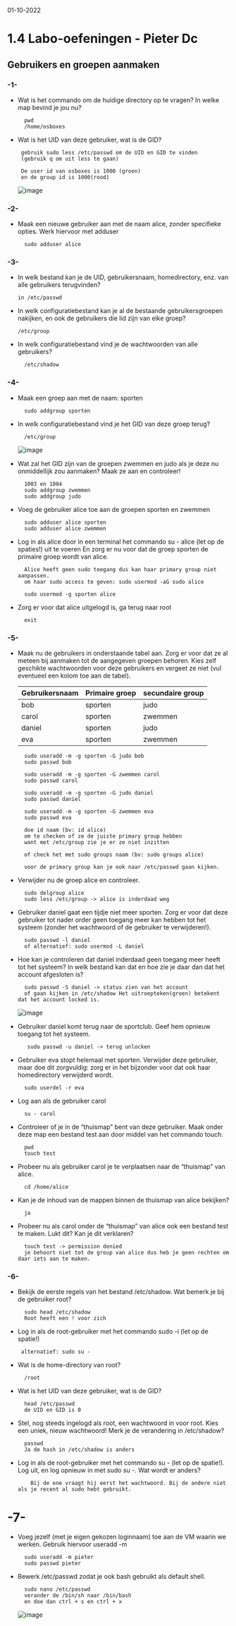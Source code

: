 01-10-2022

# 1.4 Labo-oefeningen - Pieter Dc

## Gebruikers en groepen aanmaken

### -1-

- Wat is het commando om de huidige directory op te vragen? In welke map bevind je jou nu?

        pwd
        /home/osboxes

- Wat is het UID van deze gebruiker, wat is de GID?

       gebruik sudo less /etc/passwd om de UID en GID te vinden
       (gebruik q om uit less te gaan)

       De user id van osboxes is 1000 (groen)
       en de group id is 1000(rood)

  ![image](https://user-images.githubusercontent.com/100133263/193402681-5350636c-1499-42b9-8fdb-13503ae314cc.png)

### -2-

- Maak een nieuwe gebruiker aan met de naam alice, zonder specifieke opties. Werk hiervoor met adduser

        sudo adduser alice

### -3-

- In welk bestand kan je de UID, gebruikersnaam, homedirectory, enz. van alle gebruikers terugvinden?

      in /etc/passwd

- In welk configuratiebestand kan je al de bestaande gebruikersgroepen nakijken, en ook de gebruikers die lid zijn van elke groep?

      /etc/group

- In welk configuratiebestand vind je de wachtwoorden van alle gebruikers?

        /etc/shadow

### -4-

- Maak een groep aan met de naam: sporten

        sudo addgroup sporten

- In welk configuratiebestand vind je het GID van deze groep terug?

        /etc/group

  ![image](https://user-images.githubusercontent.com/100133263/193402964-8ca2b997-fbcb-404c-87ed-51af9eeafb7c.png)

- Wat zal het GID zijn van de groepen zwemmen en judo als je deze nu onmiddellijk zou aanmaken? Maak ze aan en controleer!

        1003 en 1004
        sudo addgroup zwemmen
        sudo addgroup judo

- Voeg de gebruiker alice toe aan de groepen sporten en zwemmen

        sudo adduser alice sporten
        sudo adduser alice zwemmen

- Log in als alice door in een terminal het commando su - alice (let op de spaties!) uit te voeren En zorg er nu voor dat de groep sporten de primaire groep wordt van alice.

        Alice heeft geen sudo toegang dus kan haar primary group niet aanpassen.
        om haar sudo access te geven: sudo usermod -aG sudo alice

        sudo usermod -g sporten alice

- Zorg er voor dat alice uitgelogd is, ga terug naar root

        exit

### -5-

- Maak nu de gebruikers in onderstaande tabel aan. Zorg er voor dat ze al meteen bij aanmaken tot de aangegeven groepen behoren. Kies zelf geschikte wachtwoorden voor deze gebruikers en vergeet ze niet (vul eventueel een kolom toe aan de tabel).

  | Gebruikersnaam | Primaire groep | secundaire group |
  | -------------- | -------------- | ---------------- |
  | bob            | sporten        | judo             |
  | carol          | sporten        | zwemmen          |
  | daniel         | sporten        | judo             |
  | eva            | sporten        | zwemmen          |

        sudo useradd -m -g sporten -G judo bob
        sudo passwd bob

        sudo useradd -m -g sporten -G zwemmen carol
        sudo passwd carol

        sudo useradd -m -g sporten -G judo daniel
        sudo passwd daniel

        sudo useradd -m -g sporten -G zwemmen eva
        sudo passwd eva

        doe id naam (bv: id alice)
        om te checken of ze de juiste primary group hebben
        want met /etc/group zie je er ze niet inzitten

        of check het met sudo groups naam (bv: sudo groups alice)

        voor de primary group kan je ook naar /etc/passwd gaan kijken.

- Verwijder nu de groep alice en controleer.

        sudo delgroup alice
        sudo less /etc/group -> alice is inderdaad weg

- Gebruiker daniel gaat een tijdje niet meer sporten. Zorg er voor dat deze gebruiker tot nader order geen toegang meer kan hebben tot het systeem (zonder het wachtwoord of de gebruiker te verwijderen!).

        sudo passwd -l daniel
        of alternatief: sudo usermod -L daniel

- Hoe kan je controleren dat daniel inderdaad geen toegang meer heeft tot het systeem? In welk bestand kan dat en hoe zie je daar dan dat het account afgesloten is?

        sudo passwd -S daniel -> status zien van het account
        of gaan kijken in /etc/shadow Het uitroepteken(groen) betekent dat het account locked is.

  ![image](https://user-images.githubusercontent.com/100133263/193406789-4cb50829-69d4-4c1b-bac9-ac0f06d1260f.png)

- Gebruiker daniel komt terug naar de sportclub. Geef hem opnieuw toegang tot het systeem.

         sudo passwd -u daniel -> terug unlocken

- Gebruiker eva stopt helemaal met sporten. Verwijder deze gebruiker, maar doe dit zorgvuldig: zorg er in het bijzonder voor dat ook haar homedirectory verwijderd wordt.

        sudo userdel -r eva

- Log aan als de gebruiker carol

        su - carol

- Controleer of je in de “thuismap” bent van deze gebruiker. Maak onder deze map een bestand test aan door middel van het commando touch.

        pwd
        touch test

- Probeer nu als gebruiker carol je te verplaatsen naar de “thuismap” van alice.

        cd /home/alice

- Kan je de inhoud van de mappen binnen de thuismap van alice bekijken?

        ja

- Probeer nu als carol onder de “thuismap” van alice ook een bestand test te maken. Lukt dit? Kan je dit verklaren?

        touch test -> permission denied
        je behoort niet tot de group van alice dus heb je geen rechten om daar iets aan te maken.

### -6-

- Bekijk de eerste regels van het bestand /etc/shadow. Wat bemerk je bij de gebruiker root?

        sudo head /etc/shadow
        Root heeft een ! voor zich

- Log in als de root-gebruiker met het commando sudo -i (let op de spatie!)

       alternatief: sudo su -

- Wat is de home-directory van root?

        /root

- Wat is het UID van deze gebruiker, wat is de GID?

        head /etc/passwd
        de UID en GID is 0

- Stel, nog steeds ingelogd als root, een wachtwoord in voor root. Kies een uniek, nieuw wachtwoord! Merk je de verandering in /etc/shadow?

        passwd
        Ja de hash in /etc/shadow is anders

- Log in als de root-gebruiker met het commando su - (let op de spatie!).
  Log uit, en log opnieuw in met sudo su -. Wat wordt er anders?

          Bij de ene vraagt hij eerst het wachtwoord. Bij de andere niet als je recent al sudo hebt gebruikt.

# -7-

- Voeg jezelf (met je eigen gekozen loginnaam) toe aan de VM waarin we werken. Gebruik hiervoor useradd -m <jouw loginnaam>

        sudo useradd -m pieter
        sudo passwd pieter

- Bewerk /etc/passwd zodat je ook bash gebruikt als default shell.

        sudo nano /etc/passwd
        verander de /bin/sh naar /bin/bash
        en doe dan ctrl + s en ctrl + x
   ![image](https://user-images.githubusercontent.com/100133263/193408564-2157a449-d64b-467b-9953-f72d10938ab8.png)



